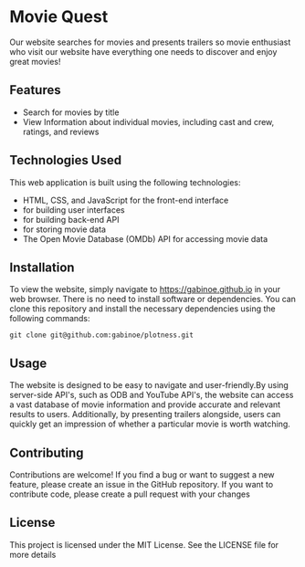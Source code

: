 # Movie Quest
Our website searches for movies and presents trailers so movie enthusiast who visit our website have everything one  needs to discover and enjoy great movies! 

## Features
- Search for movies by title
- View Information about individual movies, including cast and crew, ratings, and reviews

## Technologies Used
This web application is built using the following technologies:
- HTML, CSS, and JavaScript for the front-end interface
- for building user interfaces
- for building back-end API
- for storing movie data 
- The Open Movie Database (OMDb) API for accessing movie data

## Installation
To view the website, simply navigate to  https://gabinoe.github.io in your web browser. There is no need to install software or dependencies.
You can clone this repository and install the necessary dependencies using the following commands:

`git clone git@github.com:gabinoe/plotness.git`

## Usage
The website is designed to be easy to navigate and user-friendly.By using server-side API's, such as ODB and YouTube API's, the website can access a vast database of movie information and provide accurate and relevant results to users. Additionally, by presenting trailers alongside, users can quickly get an impression of whether a particular movie is worth watching.

## Contributing
Contributions are welcome! If you find a bug or want to suggest a new feature, please create an issue in the GitHub repository. If you want to contribute code, please create a pull request with your changes

## License
This project is licensed under the MIT License. See the LICENSE file for more details
